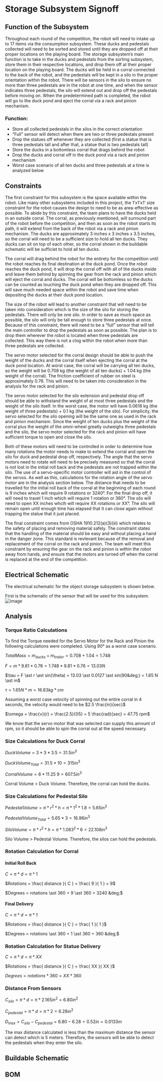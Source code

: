 # Storage Subsystem Signoff

## Function of the Subsystem

Throughout each round of the competition, the robot will need to intake up to 17 items via the consumption subsystem. These ducks and pedestals collected will need to be sorted and stored until they are dropped off at their proper locations on the playing board. The storage subsystem’s main function is to take in the ducks and pedestals from the sorting subsystem, store them in their respective locations, and drop them off at their proper location on the playing board. The ducks will be held in a corral connected to the back of the robot, and the pedestals will be kept in a silo in the proper orientation within the robot. There will be sensors in the silo to ensure no more than three pedestals are in the robot at one time, and when the sensor indicates three pedestals, the silo will extend out and drop off the pedestals before moving on. When the predetermined path is completed, the robot will go to the duck pond and eject the corral via a rack and pinion mechanism.

### Function:

- Store all collected pedestals in the silos in the correct orientation	
- “Full” sensor will detect when there are two or three pedestals present 
- Drop the statues off whenever they are collected (first a statue that is three pedestals tall and after that, a statue that is two pedestals tall)
- Store the ducks in a bottomless corral that drags behind the robot
- Drop the ducks and corral off in the duck pond via a rack and pinion mechanism
- Worst case scenario of all ten ducks and three pedestals at a time is analyzed below


## Constraints

The first constraint for this subsystem is the space available within the robot. Like many other subsystems included in this project, the 1’x1’x1’ size constraint for the robot causes the design to need to be as area-effective as possible. To abide by this constraint, the team plans to have the ducks held in an outside corral. The corral, as previously mentioned, will surround part of the robot before the competition, and then as soon as the robot starts its path, it will extend from the back of the robot via a rack and pinion mechanism. The ducks are approximately 3 inches x 3 inches x 3.5 inches, so the corral will need to be a sufficient size to hold all ten ducks. They ducks can sit on top of each other, so the corral shown in the buildable schematic will be sufficiet to hold all ten ducks.

The corral will drag behind the robot for the entirety for the competition until the robot reaches its final destination at the duck pond. Once the robot reaches the duck pond, it will drop the corral off with all of the ducks inside and leave them behind by spinning the gear from the rack and pinion which will eject the corral and ducks. The corral will be bottomless so the ducks can be counted as touching the duck pond when they are dropped off. This will save much needed space within the robot and save time when depositing the ducks at their duck pond location.

The size of the robot will lead to another constraint that will need to be taken into consideration which is the size of the silo for storing the pedestals. There will only be one silo. In order to save as much space as possible, the silo will only be tall enough to store three pedestals at once. Because of this constraint, there will need to be a “full” sensor that will tell the main controller to drop the pedestals as soon as possible. The plan is to drop them wherever the robot is located when three pedestals are collected. This way there is not a clog within the robot when more than three pedestals are collected. 

The servo motor selected for the corral design should be able to push the weight of the ducks and the corral itself when ejecting the corral at the duck pond location. At worst case, the corral will be carrying all ten ducks, so the weight will be 0.708 kg (the weight of all ten ducks) + 1.04 kg (the weight of the corral). The friction coefficient of rubber on steel is approximately 0.76. This will need to be taken into consideration in the analysis for the rack and pinion.

The servo motor selected for the silo extension and pedestal drop off should be able to withstand the weight of at most three pedestals and the weight of the silo itself. In the worst case, the motor will have 0.0618 kg (the weight of three pedestals) + 0.1 kg (the weight of the silo). For simplicity, the servo selected for the silo opening will be the same one as used in the rack and pinion mechanism. Since the weight of ten ducks plus the weight of the corral plus the weight of the omni-wheel greatly outweighs three pedestals and the silo, the servo motor selected for the rack and pinion will have sufficient torque to open and close the silo.

Both of these motors will need to be controlled in order to determine how many rotations the motor needs to make to extend the corral and open the silo for duck and pedestal drop off, respectively. The angle that the servo motors need to rotate will need to be precisely measured so that the corral is not lost in the initial roll back and the pedestals are not trapped within the silo. The use of a servo-specific motor controller will aid in the control of the servos. As well as this, calculations for the rotation angle of the servo motor are in the analysis section below. The distance that needs to be travelled for the initial roll back of the corral at the beginning of each round is 9 inches which will require 9 rotations or 3240&deg;. For the final drop off, it will need to travel 1 inch which will require 1 rotation or 360&deg;. The silo will need to open XX inches whcih will require XX rotations or XX&deg;. The silo will remain open until enough time has elapsed that it can close again without trapping the statue that it just placed.

The final constraint comes from OSHA 1910.212(a)(3)(iii) which relates to the safety of placing and removing material safely. The constraint states that the handling of the material should be easy and without placing a hand in the danger zone. This standard is revlevant because of the removal and replacement of the corral on the rack and pinion. The team will meet this constraint by ensuring the gear on the rack and pinion is within the robot away from hands, and ensure that the motors are turned off when the corral is replaced at the end of the competition.

## Electrical Schematic

The electrical schematic for the object storage subsystem is shown below.

First is the schematic of the sensor that will be used for this subsystem.
![image](https://user-images.githubusercontent.com/112424739/203145073-4e3c14db-d35a-4060-9899-bf702abc38ae.png)


## Analysis

### Torque Ratio Calculations

To find the Torque needed for the Servo Motor for the Rack and Pinion the following calculations were completed. Using 90&deg; as a worst case scenario.

$Total Mass = m_{ducks} + m_{trailer} = 0.708 + 1.04 = 1.748$

$F = m \ast 9.81 \ast 0.76 = 1.748 \ast 9.81 \ast 0.76 = 13.03 N$

$\tau = F \ast r \ast sin(\theta) = 13.03 \ast 0.0127 \ast sin(90&deg;) = 1.65 N \ast m$

$\tau = 1.65 N \ast m = 16.83 kg \ast cm$

Assuming a worst case velocity of spinning out the entire corral in 4 seconds, the velocity would need to be $2.5 \frac{in}{sec}$

$\omega = \frac{v}{r} = \frac{2.5}{05} = 5 \frac{rad}{sec} = 47.75 rpm$

We know that the servo motor that was selected can supply this amount of rpm, so it should be able to spin the corral out at the speed necessary.

### Size Calculations for Duck Corral

$Duck Volume = 3 \ast 3 \ast 3.5 = 31.5 in^{3}$

$DuckVolume_{Total} = 31.5 \ast 10 = 315 in^{3}$

$Corral Volume = 6 \ast 11.25 \ 9 = 607.5 in^{3}$
  
Corral Volume > Duck Volume. Therefore, the corral can hold the ducks.

### Size Calculations for Pedestal Silo

$Pedestal Volume = \pi \ast r^{2} \ast h = \pi \ast 1^{2} \ast 1.8 = 5.65 in^{3}$

$PedestalVolume_{Total} = 5.65 \ast 3 = 16.96 in^{3}$

$Silo Volume = \pi \ast r^{2} \ast h = \pi \ast 1.083^{2} \ast 6 = 22.108 in^{3}$

Silo Volume > Pedestal Volume. Therefore, the silos can hold the pedestals.
  
### Rotation Calculation for Corral 

#### Initial Roll Back

$C = \pi \ast d = \pi \ast 1$

$Rotations = \frac{ distance }{ C } = \frac{ 9 }{ 1 } = 9$

$Degrees = rotations \ast 360 = 9 \ast 360 = 3240 &deg;$

#### Final Delivery

$C = \pi \ast d = \pi \ast 1$

$Rotations = \frac{ distance }{ C } = \frac{ 1 }{ 1 }$

$Degrees = rotations \ast 360 = 1 \ast 360 = 360 &deg;$

### Rotation Calculation for Statue Delivery

$C = \pi \ast d = \pi \ast XX$

$Rotations = \frac{ distance }{ C } = \frac{ XX }{ XX }$

$Degrees = rotations \ast 360 = XX \ast 360$

### Distance From Sensors

$C_{silo} = \pi \ast d = \pi \ast 2.165 in^{2} = 6.80 in^{2}$

$C_{pedestal} = \pi \ast d = \pi \ast 2 = 6.28 in^{2}$

$D_{max} = C_{silo} - C_{pedestal} = 6.80 - 6.28 = 0.52 in = 0.0133 m$

The max distance calculated is less than the maximum distance the sensor can detect which is 5 meters. Therefore, the sensors will be able to detect the pedestals when they enter the silo.

## Buildable Schematic


## BOM


